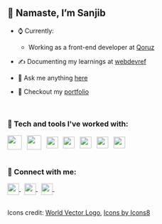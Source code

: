 <div align="left">
  
<h2>🙏 Namaste, I’m Sanjib</h2>
  
- ⌚ Currently:
    - Working as a front-end developer at [Qoruz](https://qoruz.com/)
    
- ✍ Documenting my learnings at [webdevref](https://webdevref.vercel.app/)
- 📣 Ask me anything [here](https://github.com/sanjibdey104/sanjibdey104/issues)
- 🦄 Checkout my [portfolio](https://sanjibkumardey.vercel.app/)

<br/>

### 🧰 Tech and tools I've worked with:

<div>
<img align="center" width="32px" src="https://img.icons8.com/color/48/000000/html-5--v1.png" /> &nbsp;
<img align="center" width="32px" src="https://img.icons8.com/color/48/000000/css3.png" /> &nbsp;
<span><img align="center" width="26px" src="https://cdn.worldvectorlogo.com/logos/logo-javascript.svg"></span> &nbsp;
<img align="center" width="26px" src="https://cdn.worldvectorlogo.com/logos/sass-1.svg" /> &nbsp;
<img align="center" width="26px" src="https://cdn.worldvectorlogo.com/logos/react-2.svg" /> &nbsp;
<img align="center" width="26px" src="https://cdn.worldvectorlogo.com/logos/graphql.svg" /> &nbsp;
<img align="center" width="26px" src="https://cdn.worldvectorlogo.com/logos/next-js.svg" />
</div>

<br/>

### 🧲 Connect with me: 

<a href="https://www.linkedin.com/in/sanjib-kumar-dey-359984130/">
  <img align="center" width="26px" src="https://cdn.worldvectorlogo.com/logos/linkedin-icon-2.svg" />
  </a> &nbsp;
<a href="https://twitter.com/Sanjib_104">
  <img align="center" width="26px" src="https://cdn.worldvectorlogo.com/logos/twitter-6.svg" />
  </a> &nbsp;
<a className="mail" href="mailto:sanjibdey.dey4@gmail.com">
  <img align="center" width="26px" src="https://cdn.worldvectorlogo.com/logos/official-gmail-icon-2020-.svg" />
  </a> &nbsp;

<br/>
<br/>
  
Icons credit: 
<a href="https://worldvectorlogo.com/">World Vector Logo</a>, <a href="https://icons8.com/icon/">Icons by Icons8</a>
  
</div>
